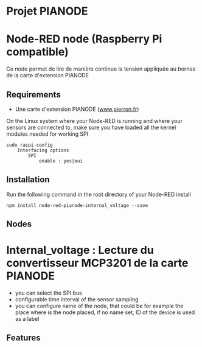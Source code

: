 # Projet PIANODE
# Node-RED node (Raspberry Pi compatible)
Ce node permet de lire de manière continue la tension appliquée au bornes de la carte d'extension PIANODE

## Requirements

- Une carte d'extension PIANODE (www.pierron.fr)

On the Linux system where your Node-RED is running and where your sensors are connected to, make sure you have loaded all the kernel modules needed for working SPI

```
sudo raspi-config
	Interfacing options
		SPI
			enable : yes|oui
```

## Installation

Run the following command in the root directory of your Node-RED install

```
npm install node-red-pianode-internal_voltage --save
```

## Nodes


# Internal_voltage : Lecture du convertisseur MCP3201 de la carte PIANODE
* you can select the SPI bus
* configurable time interval of the sensor sampling
* you can configure name of the node, that could be for example the place where is the node placed, if no name set, ID of the device is used as a label



## Features


